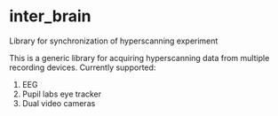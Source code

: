# inter_brain
 Library for synchronization of hyperscanning experiment
 
 This is a generic library for acquiring hyperscanning data from multiple recording devices.
 Currently supported:
 1. EEG
 2. Pupil labs eye tracker
 3. Dual video cameras

